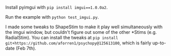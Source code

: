 
Install pyimgui with `pip install imgui==1.0.0a2`.

Run the example with `python test_imgui.py`.

I made some tweaks to ShapeStim to make it play well simultaneously with the imgui window, but couldn't figure out some of the other *Stims (e.g. RadialStim). You can install the tweaks at `pip install git+https://github.com/aforren1/psychopy@125613100`, which is fairly up-to-date (Feb 7th).
